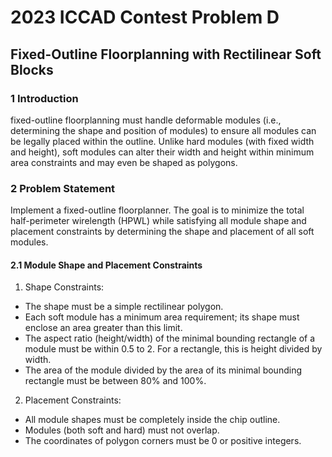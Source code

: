 # 2023 ICCAD Contest Problem D  
## 	Fixed-Outline Floorplanning with Rectilinear Soft Blocks  

### 1 Introduction
fixed-outline floorplanning must handle deformable modules (i.e., determining the shape and position of modules) to ensure all modules can be legally placed within the outline. Unlike hard modules (with fixed width and height), soft modules can alter their width and height within minimum area constraints and may even be shaped as polygons.  

### 2 Problem Statement
Implement a fixed-outline floorplanner. The goal is to minimize the total half-perimeter wirelength (HPWL) while satisfying all module shape and placement constraints by determining the shape and placement of all soft modules.

#### 2.1 Module Shape and Placement Constraints
1. Shape Constraints:
  - The shape must be a simple rectilinear polygon.  
  - Each soft module has a minimum area requirement; its shape must enclose an area greater than this limit.  
  - The aspect ratio (height/width) of the minimal bounding rectangle of a module must be within 0.5 to 2. For a rectangle, this is height divided by width.
  - The area of the module divided by the area of its minimal bounding rectangle must be between 80% and 100%.
2. Placement Constraints:
  - All module shapes must be completely inside the chip outline.
  - Modules (both soft and hard) must not overlap.
  - The coordinates of polygon corners must be 0 or positive integers.
